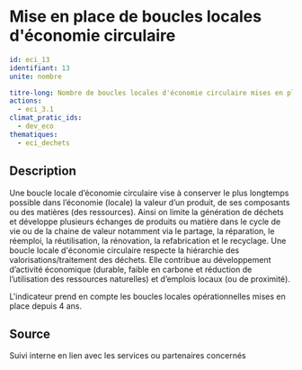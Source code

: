 # Mise en place de boucles locales d'économie circulaire
```yaml
id: eci_13
identifiant: 13
unite: nombre

titre-long: Nombre de boucles locales d'économie circulaire mises en place dans les 4 dernières années
actions:
  - eci_3.1
climat_pratic_ids:
  - dev_eco
thematiques:
  - eci_dechets 
```
## Description
Une boucle locale d’économie circulaire vise à conserver le plus longtemps possible dans l’économie (locale) la valeur d’un produit, de ses composants ou des matières (des ressources). Ainsi on limite la génération de déchets et  développe plusieurs échanges de produits ou matière dans le cycle de vie ou de la chaine de valeur notamment via le partage, la réparation, le réemploi, la réutilisation, la rénovation, la refabrication et le recyclage. 
Une boucle locale d'économie circulaire respecte la hiérarchie des valorisations/traitement des déchets.
Elle contribue au développement d’activité économique (durable, faible en carbone et réduction de l’utilisation des ressources naturelles) et d’emplois locaux (ou de proximité).

L'indicateur prend en compte les boucles locales opérationnelles mises en place depuis 4 ans.

## Source
Suivi interne en lien avec les services ou partenaires concernés

